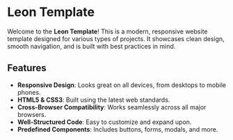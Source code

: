 # Leon Template

Welcome to the **Leon Template**! This is a modern, responsive website template designed for various types of projects.
It showcases clean design, smooth navigation, and is built with best practices in mind.

## Features

- **Responsive Design**: Looks great on all devices, from desktops to mobile phones.
- **HTML5 & CSS3**: Built using the latest web standards.
- **Cross-Browser Compatibility**: Works seamlessly across all major browsers.
- **Well-Structured Code**: Easy to customize and expand upon.
- **Predefined Components**: Includes buttons, forms, modals, and more.
